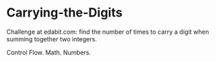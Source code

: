 
# Carrying-the-Digits

Challenge at edabit.com: find the number of times to carry a digit when summing together two integers.

Control Flow. Math. Numbers.
